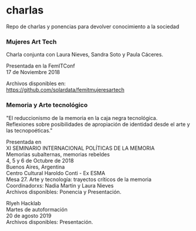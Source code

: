 # charlas
Repo de charlas y ponencias para devolver conocimiento a la sociedad

### Mujeres Art Tech
Charla conjunta con Laura Nieves, Sandra Soto y Paula Cáceres.  

Presentada en la FemITConf   
17 de Noviembre 2018   

Archivos disponibles en:  
https://github.com/solardata/femitmujeresartech




### Memoria y Arte tecnológico

"El reduccionismo de la memoria en la caja negra tecnológica.  
Reflexiones sobre posibilidades de apropiación de identidad desde el arte y las tecnopoéticas."  

Presentada en   
XI SEMINARIO INTERNACIONAL POLÍTICAS DE LA MEMORIA  
Memorias subalternas, memorias rebeldes  
4, 5 y 6 de Octubre de 2018  
Buenos Aires, Argentina  
Centro Cultural Haroldo Conti - Ex ESMA  
Mesa 27. Arte y tecnología: trayectos críticos de la memoria   
Coordinadorxs: Nadia Martin y Laura Nieves   
Archivos disponibles: Ponencia y Presentación.  

Rlyeh Hacklab  
Martes de autoformación   
20 de agosto 2019  
Archivos disponibles: Presentación.  
